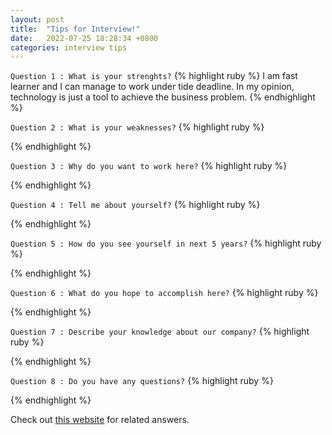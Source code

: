 ```yaml
---
layout: post
title:  "Tips for Interview!"
date:   2022-07-25 18:28:34 +0800
categories: interview tips
---
```

`Question 1 : What is your strenghts?`
{% highlight ruby %}
I am fast learner and I can manage to work under tide deadline. In my opinion, technology is just a tool to achieve the business problem.
{% endhighlight %}

`Question 2 : What is your weaknesses?`
{% highlight ruby %}

{% endhighlight %}

`Question 3 : Why do you want to work here?`
{% highlight ruby %}

{% endhighlight %}

`Question 4 : Tell me about yourself?`
{% highlight ruby %}

{% endhighlight %}

`Question 5 : How do you see yourself in next 5 years?`
{% highlight ruby %}

{% endhighlight %}

`Question 6 : What do you hope to accomplish here?`
{% highlight ruby %}

{% endhighlight %}

`Question 7 : Describe your knowledge about our company?`
{% highlight ruby %}

{% endhighlight %}

`Question 8 : Do you have any questions?`
{% highlight ruby %}

{% endhighlight %}

Check out [this website][ref-link] for related answers.

[ref-link]:https://sg.indeed.com/career-advice/interviewing/how-to-answer-intern-interview-question


